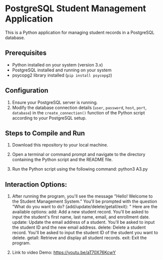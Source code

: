 # PostgreSQL Student Management Application

This is a Python application for managing student records in a PostgreSQL database.

## Prerequisites

- Python installed on your system (version 3.x)
- PostgreSQL installed and running on your system
- psycopg2 library installed (`pip install psycopg2`)

## Configuration

1. Ensure your PostgreSQL server is running.
2. Modify the database connection details (`user`, `password`, `host`, `port`, `database`) in the `create_connection()` function of the Python script according to your PostgreSQL setup.

## Steps to Compile and Run

1. Download this repository to your local machine.

2. Open a terminal or command prompt and navigate to the directory containing the Python script and the README file.

3. Run the Python script using the following command:
                                    python3 A3.py

## Interaction Options:
1. After running the program, you'll see the message "Hello! Welcome to the Student Management System."
	You'll be prompted with the question "What do you want to do? (add/update/delete/getall/exit): "
	Here are the available options:
		add: Add a new student record. You'll be asked to input the student's first name, last name, email, and enrollment date.
		update: Update the email address of a student. You'll be asked to input the student ID and the new email address.
		delete: Delete a student record. You'll be asked to input the student ID of the student you want to delete.
		getall: Retrieve and display all student records.
		exit: Exit the program.

5. Link to video Demo: https://youtu.be/aT70X76KcwY
